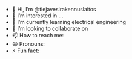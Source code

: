 - 👋 Hi, I’m @tiejavesirakennuslaitos
- 👀 I’m interested in ...
- 🌱 I’m currently learning electrical engineering
- 💞️ I’m looking to collaborate on 
- 📫 How to reach me: 
- 😄 Pronouns: 
- ⚡ Fun fact: 

<!---
tiejavesirakennuslaitos/tiejavesirakennuslaitos is a ✨ special ✨ repository because its `README.md` (this file) appears on your GitHub profile.
You can click the Preview link to take a look at your changes.
--->
